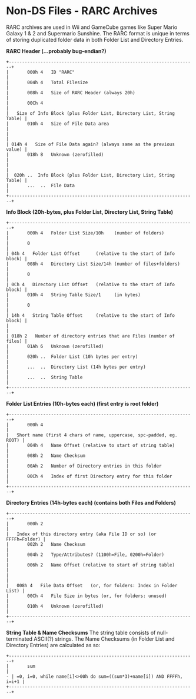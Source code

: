 # Non-DS Files - RARC Archives


RARC archives are used in Wii and GameCube games like Super Mario Galaxy
1 & 2 and Supermario Sunshine. The RARC format is unique in terms of
storing duplicated folder data in both Folder List and Directory
Entries.

**RARC Header (\...probably bug-endian?)**

```
+-----------------------------------------------------------------------+
|       000h 4   ID "RARC"                                              |
|       004h 4   Total Filesize                                         |
|       008h 4   Size of RARC Header (always 20h)                       |
|       00Ch 4                                                          |
|   Size of Info Block (plus Folder List, Directory List, String Table) |
|       010h 4   Size of File Data area                                 |
|                                                                       |
| 014h 4   Size of File Data again? (always same as the previous value) |
|       018h 8   Unknown (zerofilled)                                   |
|                                                                       |
|  020h ..  Info Block (plus Folder List, Directory List, String Table) |
|       ...  ..  File Data                                              |
+-----------------------------------------------------------------------+
```


**Info Block (20h-bytes, plus Folder List, Directory List, String
Table)**

```
+-----------------------------------------------------------------------+
|       000h 4   Folder List Size/10h    (number of folders)            |
|       0                                                               |
| 04h 4   Folder List Offset      (relative to the start of Info block) |
|       008h 4   Directory List Size/14h (number of files+folders)      |
|       0                                                               |
| 0Ch 4   Directory List Offset   (relative to the start of Info block) |
|       010h 4   String Table Size/1     (in bytes)                     |
|       0                                                               |
| 14h 4   String Table Offset     (relative to the start of Info block) |
|                                                                       |
| 018h 2   Number of directory entries that are Files (number of files) |
|       01Ah 6   Unknown (zerofilled)                                   |
|       020h ..  Folder List (10h bytes per entry)                      |
|       ...  ..  Directory List (14h bytes per entry)                   |
|       ...  ..  String Table                                           |
+-----------------------------------------------------------------------+
```


**Folder List Entries (10h-bytes each) (first entry is root folder)**

```
+-----------------------------------------------------------------------+
|       000h 4                                                          |
|   Short name (first 4 chars of name, uppercase, spc-padded, eg. ROOT) |
|       004h 4   Name Offset (relative to start of string table)        |
|       008h 2   Name Checksum                                          |
|       00Ah 2   Number of Directory entries in this folder             |
|       00Ch 4   Index of first Directory entry for this folder         |
+-----------------------------------------------------------------------+
```


**Directory Entries (14h-bytes each) (contains both Files and
Folders)**

```
+-----------------------------------------------------------------------+
|       000h 2                                                          |
|   Index of this directory entry (aka File ID or so) (or FFFFh=Folder) |
|       002h 2   Name Checksum                                          |
|       004h 2   Type/Attributes? (1100h=File, 0200h=Folder)            |
|       006h 2   Name Offset (relative to start of string table)        |
|                                                                       |
|   008h 4   File Data Offset   (or, for folders: Index in Folder List) |
|       00Ch 4   File Size in bytes (or, for folders: unused)           |
|       010h 4   Unknown (zerofilled)                                   |
+-----------------------------------------------------------------------+
```


**String Table & Name Checksums**
The string table consists of null-terminated ASCII(?) strings. The Name
Checksums (in Folder List and Directory Entries) are calculated as so:

```
+-----------------------------------------------------------------------+
|       sum                                                             |
- | =0, i=0, while name[i]<>00h do sum=((sum*3)+name[i]) AND FFFFh, i=i+1 |
+-----------------------------------------------------------------------+
```




